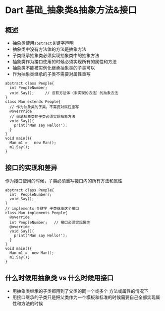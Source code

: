 # Dart 基础\_抽象类&抽象方法&接口

## 概述

- 抽象类使用`abstract`关键字声明
- 抽象类中没有方法体的方法是抽象方法
- 子类继承抽象类必须实现抽象类中的抽象方法
- 抽象类作为接口使用的时候必须实现所有的属性和方法
- 抽象类不能被实例化继承抽象类的子类可以
- 作为抽象类继承的子类不需要对属性重写

```
abstract class People{
  int PeopleNumber;
  void Say();     // 没有方法体（未实现的方法）的抽象方法
}
class Man extends People{
  // 作为抽象类的子类，不需要对属性重写
  @overrride
  // 继承抽象类的子类必须实现抽象方法
  void Say(){
    print('Man say Hello!');
  }
}
void main(){
  Man m1 =   new Man();
  m1.Say();
}
```

## 接口的实现和差异

作为接口使用的时候，子类必须重写接口内的所有方法和属性

```
abstract class People{
  int  PeopleNumberr;
  void Say();
}
// implements 关键字 子类继承这个接口
class Man implements People{
  @override
  int PeopleNumber;   // 接口必须实现属性
  @override
  void Say(){
    print('Man say Hello!');
  }
}
void main(){
  Man m1 =  new Man();
  m1.Say();
}
```

## 什么时候用抽象类 vs 什么时候用接口

- 用抽象类继承的子类都用到了父类的同一个或多个 方法或属性的情况下
- 用接口继承的子类只是把父类作为一个模板和标准的时候需要自己全部实现属性和方法的时候
